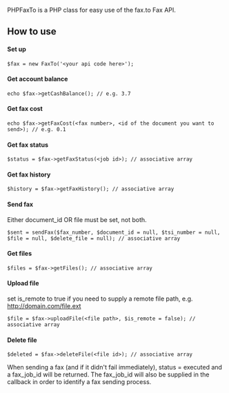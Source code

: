 PHPFaxTo is a PHP class for easy use of the fax.to Fax API.

How to use
-

#### Set up
```
$fax = new FaxTo('<your api code here>');
```


#### Get account balance
```
echo $fax->getCashBalance(); // e.g. 3.7
```

#### Get fax cost
```
echo $fax->getFaxCost(<fax number>, <id of the document you want to send>); // e.g. 0.1
```

#### Get fax status
```
$status = $fax->getFaxStatus(<job id>); // associative array
```

#### Get fax history
```
$history = $fax->getFaxHistory(); // associative array
```

#### Send fax
Either document_id OR file must be set, not both.
```
$sent = sendFax($fax_number, $document_id = null, $tsi_number = null, $file = null, $delete_file = null); // associative array
```

#### Get files
```
$files = $fax->getFiles(); // associative array
```

#### Upload file
set is_remote to true if you need to supply a remote file path, e.g. http://domain.com/file.ext
```
$file = $fax->uploadFile(<file path>, $is_remote = false); // associative array
```

#### Delete file
```
$deleted = $fax->deleteFile(<file id>); // associative array
```

When sending a fax (and if it didn't fail immediately), status = executed and a fax_job_id will be returned. The 
fax_job_id will also be supplied in the callback in order to identify a fax sending process.
